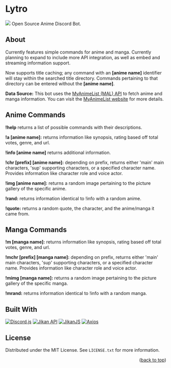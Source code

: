 # Lytro

![](https://github.com/arescrimson/Lytro/img/profile.jpg)
Open Source Anime Discord Bot. 

<!-- PROJECT ABOUT !-->
## About

Currently features simple commands for anime and manga. Currently planning to expand to include more API integration, as well as embed and streaming information support.

Now supports title caching; any command with an **[anime name]** identifier will stay within the searched title directory. Commands pertaining to that directory can be entered without the **[anime name]**.

**Data Source:** This bot uses the [MyAnimeList (MAL) API](https://myanimelist.net/apiconfig/references/api/v2) to fetch anime and manga information. You can visit the [MyAnimeList website](https://myanimelist.net/) for more details.

## Anime Commands

**!help** returns a list of possible commands with their descriptions. 

**!a [anime name]:** returns information like synopsis, rating based off total votes, genre, and url. 

**!info [anime name]** returns additional information. 

**!chr [prefix] [anime name]:** depending on prefix, returns either 'main' main characters, 'sup' supporting characters, or a specified character name. Provides information like character role and voice actor. 

**!img [anime name]:** returns a random image pertaining to the picture gallery of the specific anime. 

**!rand:** returns information identical to !info with a random anime.

**!quote:** returns a random quote, the character, and the anime/manga it came from. 

## Manga Commands

**!m [manga name]:** returns information like synopsis, rating based off total votes, genre, and url. 

**!mchr [prefix] [manga name]:** depending on prefix, returns either 'main' main characters, 'sup' supporting characters, or a specified character name. Provides information like character role and voice actor. 

**!mimg [manga name]:** returns a random image pertaining to the picture gallery of the specific manga. 

**!mrand:** returns information identical to !info with a random manga.

## Built With 

[![Discord.js](https://img.shields.io/badge/Discord.js-v15.0.0-blue.svg)](https://discord.js.org/) [![Jikan API](https://img.shields.io/badge/Jikan%20API-Latest-green.svg)](https://jikan.docs.apiary.io/) [![JikanJS](https://img.shields.io/badge/JikanJS-v4.0.0-blue.svg)](https://github.com/xy137/jikanjs) [![Axios](https://img.shields.io/badge/Axios-v1.5.0-blue)](https://github.com/axios/axios)


<!-- LICENSE -->
## License

Distributed under the MIT License. See `LICENSE.txt` for more information.

<p align="right">(<a href="#readme-top">back to top</a>)</p>